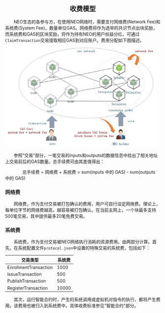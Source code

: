 <center><h2>收费模型</h2></center>

&emsp;&emsp;NEO生态的各参与方，在使用NEO网络时，需要支付网络费(Network Fee)和系统费(System Fee)，数量单位GAS。网络费将作为选举的共识节点出块奖励，而系统费和GAS的区块奖励，将作为持有NEO的用户权益分红，可通过`ClaimTransaction`交易提取相应GAS到对应账户。费用分配如下图描述。

[![economic model](../../images/blockchain/economic_model.jpg)](../../images/blockchain/economic_model.jpg)

&emsp;&emsp;参照"交易"部分，一笔交易的inputs和outputs的数据信息中给出了相关地址上交易前后的GAS数量。总手续费可由其差值得出：

&emsp;&emsp;&emsp;&emsp;总手续费 = 网络费 + 系统费 = sum(inputs 中的 GAS) - sum(outputs 中的 GAS)

### **网络费**

&emsp;&emsp;网络费，作为支付交易被打包确认的费用，用户可自行设定网络费。理论上，每单位字节的网络费越高，越容易被打包确认。在当前主网上，一个块最多支持500笔交易，其中提供最多20笔免费交易。

### **系统费**
&emsp;&emsp;系统费，作为支付交易被NEO网络执行消耗的资源费用。由两部分计算。首先，在系统配置文件`protocol.json`中设置的特殊交易的系统费，包括如下： 

| 交易类型               |     系统费    |
|-----------------------|---------------|
| EnrollmentTransaction |      1000     |
| IssueTransaction      |       500     |
| PublishTransaction    |       500     |
| RegisterTransaction   |     10000     | 

&emsp;&emsp;其次，运行智能合约时，产生的系统调用或虚拟机对指令的执行，都将产生费用。该费用也被归入到系统费中。具体收费标准参见"智能合约"部分。




